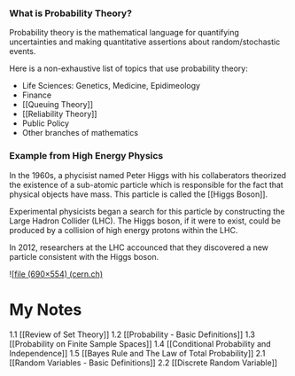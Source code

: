 ### What is Probability Theory?

Probability theory is the mathematical language for quantifying uncertainties and making quantitative assertions about random/stochastic events.

Here is a non-exhaustive list of topics that use probability theory:
- Life Sciences: Genetics, Medicine, Epidimeology
- Finance
- [[Queuing Theory]]
- [[Reliability Theory]]
- Public Policy
- Other branches of mathematics

### Example from High Energy Physics

In the 1960s, a phycisist named Peter Higgs with his collaberators theorized the existence of a sub-atomic particle which is responsible for the fact that physical objects have mass. This particle is called the [[Higgs Boson]]. 

Experimental physicists began a search for this particle by constructing the Large Hadron Collider (LHC). The Higgs boson, if it were to exist, could be produced by a collision of high energy protons within the LHC.

In 2012, researchers at the LHC accounced that they discovered a new particle consistent with the Higgs boson.

![[file (690×554) (cern.ch)](https://cds.cern.ch/images/ATLAS-PHOTO-2018-020-3/file?size=large)
# My Notes

1.1 [[Review of Set Theory]]
1.2 [[Probability - Basic Definitions]]
1.3 [[Probability on Finite Sample Spaces]]
1.4 [[Conditional Probability and Independence]]
1.5 [[Bayes Rule and The Law of Total Probability]]
2.1 [[Random Variables - Basic Definitions]]
2.2 [[Discrete Random Variable]]
